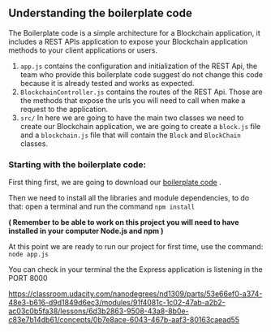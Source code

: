 ## Understanding the boilerplate code

The Boilerplate code is a simple architecture for a Blockchain application, it includes a REST APIs application to expose your Blockchain application methods to your client applications or users.

1. `app.js` contains the configuration and initialization of the REST Api, the team who provide this boilerplate code suggest do not change this code because it is already tested and works as expected.
2. `BlockchainController.js` contains the routes of the REST Api. Those are the methods that expose the urls you will need to call when make a request to the application.
3. `src/` In here we are going to have the main two classes we need to create our Blockchain application, we are going to create a `block.js` file and a `blockchain.js` file that will contain the `Block` and `BlockChain` classes.



### Starting with the boilerplate code:

First thing first, we are going to download our [boilerplate code](https://s3.amazonaws.com/video.udacity-data.com/topher/2019/April/5cae1b26_project-1-v2-boilerplate/project-1-v2-boilerplate.zip) .

Then we need to install all the libraries and module dependencies, to do that: open a terminal and run the command `npm install`



**( Remember to be able to work on this project you will need to have installed in your computer Node.js and npm )**

At this point we are ready to run our project for first time, use the command: `node app.js`

You can check in your terminal the the Express application is listening in the PORT 8000



https://classroom.udacity.com/nanodegrees/nd1309/parts/53e66ef0-a374-48e3-b616-d9d1849d6ec3/modules/91f4081c-1c02-47ab-a2b2-ac03c0b5fa38/lessons/6d3b2863-9508-43a8-8b0e-c83e7b14db61/concepts/0b7e8ace-6043-467b-aaf3-80163caead55

